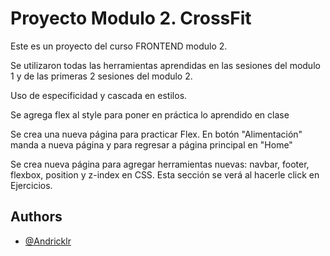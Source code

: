 
# Proyecto Modulo 2. CrossFit


Este es un proyecto del curso FRONTEND modulo 2. 

Se utilizaron todas las herramientas aprendidas en las sesiones del modulo 1 y de las primeras 2 sesiones del modulo 2. 

Uso de especificidad y cascada en estilos.

Se agrega flex al style para poner en práctica lo aprendido en clase

Se crea una nueva página para practicar Flex. En botón "Alimentación" manda a nueva página y para regresar a página principal en "Home"

Se crea nueva página para agregar herramientas nuevas: navbar, footer, flexbox, position y z-index en CSS. Esta sección se verá al hacerle click en Ejercicios.
## Authors

- [@Andricklr](https://www.github.com/Andricklr)

